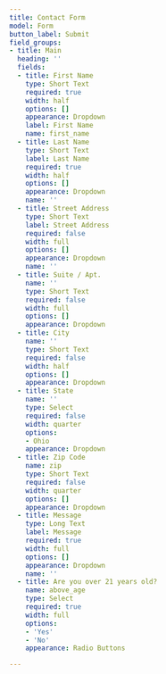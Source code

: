 ```yaml
---
title: Contact Form
model: Form
button_label: Submit
field_groups:
- title: Main
  heading: ''
  fields:
  - title: First Name
    type: Short Text
    required: true
    width: half
    options: []
    appearance: Dropdown
    label: First Name
    name: first_name
  - title: Last Name
    type: Short Text
    label: Last Name
    required: true
    width: half
    options: []
    appearance: Dropdown
    name: ''
  - title: Street Address
    type: Short Text
    label: Street Address
    required: false
    width: full
    options: []
    appearance: Dropdown
    name: ''
  - title: Suite / Apt.
    name: ''
    type: Short Text
    required: false
    width: full
    options: []
    appearance: Dropdown
  - title: City
    name: ''
    type: Short Text
    required: false
    width: half
    options: []
    appearance: Dropdown
  - title: State
    name: ''
    type: Select
    required: false
    width: quarter
    options:
    - Ohio
    appearance: Dropdown
  - title: Zip Code
    name: zip
    type: Short Text
    required: false
    width: quarter
    options: []
    appearance: Dropdown
  - title: Message
    type: Long Text
    label: Message
    required: true
    width: full
    options: []
    appearance: Dropdown
    name: ''
  - title: Are you over 21 years old?
    name: above_age
    type: Select
    required: true
    width: full
    options:
    - 'Yes'
    - 'No'
    appearance: Radio Buttons

---
```

